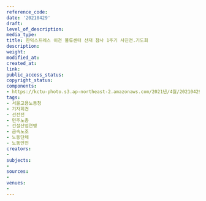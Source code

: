 ```yaml
---
reference_code: 
date: '20210429'
draft: 
level_of_description: 
media_type: 
title: 한익스프레스 이천 물류센터 산재 참사 1주기 사진전.기도회
description: 
weight: 
modified_at: 
created_at: 
link: 
public_access_status: 
copyright_status: 
components:
- https://kctu-photo.s3.ap-northeast-2.amazonaws.com/2021년/4월/20210429-한익스프레스+이천+물류센터+산재+참사+1주기+사진전.기도회_서울고용노동청_기자회견_선전전_민주노총_건설산업연맹_금속노조_노동단체_노동안전/_1DX0464.jpg
tags:
- 서울고용노동청
- 기자회견
- 선전전
- 민주노총
- 건설산업연맹
- 금속노조
- 노동단체
- 노동안전
creators:
- 
subjects:
- 
sources:
- 
venues:
- 
---
```

